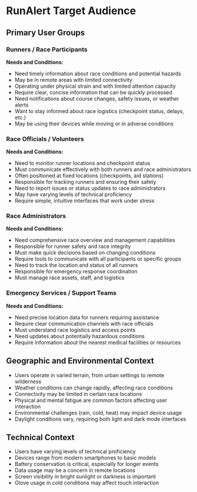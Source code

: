 # RunAlert Target Audience

## Primary User Groups

### Runners / Race Participants
**Needs and Conditions:**
- Need timely information about race conditions and potential hazards
- May be in remote areas with limited connectivity
- Operating under physical strain and with limited attention capacity
- Require clear, concise information that can be quickly processed
- Need notifications about course changes, safety issues, or weather alerts
- Want to stay informed about race logistics (checkpoint status, delays, etc.)
- May be using their devices while moving or in adverse conditions

### Race Officials / Volunteers
**Needs and Conditions:**
- Need to monitor runner locations and checkpoint status
- Must communicate effectively with both runners and race administrators
- Often positioned at fixed locations (checkpoints, aid stations)
- Responsible for tracking runners and ensuring their safety
- Need to report issues or status updates to race administrators
- May have varying levels of technical proficiency
- Require simple, intuitive interfaces that work under stress

### Race Administrators
**Needs and Conditions:**
- Need comprehensive race overview and management capabilities
- Responsible for runner safety and race integrity
- Must make quick decisions based on changing conditions
- Require tools to communicate with all participants or specific groups
- Need to track the location and status of all runners
- Responsible for emergency response coordination
- Must manage race assets, staff, and logistics

### Emergency Services / Support Teams
**Needs and Conditions:**
- Need precise location data for runners requiring assistance
- Require clear communication channels with race officials
- Must understand race logistics and access points
- Need updates about potentially hazardous conditions
- Require information about the nearest medical facilities or resources

## Geographic and Environmental Context

- Users operate in varied terrain, from urban settings to remote wilderness
- Weather conditions can change rapidly, affecting race conditions
- Connectivity may be limited in certain race locations
- Physical and mental fatigue are common factors affecting user interaction
- Environmental challenges (rain, cold, heat) may impact device usage
- Daylight conditions vary, requiring both light and dark mode interfaces

## Technical Context

- Users have varying levels of technical proficiency
- Devices range from modern smartphones to basic models
- Battery conservation is critical, especially for longer events
- Data usage may be a concern in remote locations
- Screen visibility in bright sunlight or darkness is important
- Glove usage in cold conditions may affect touch interaction
